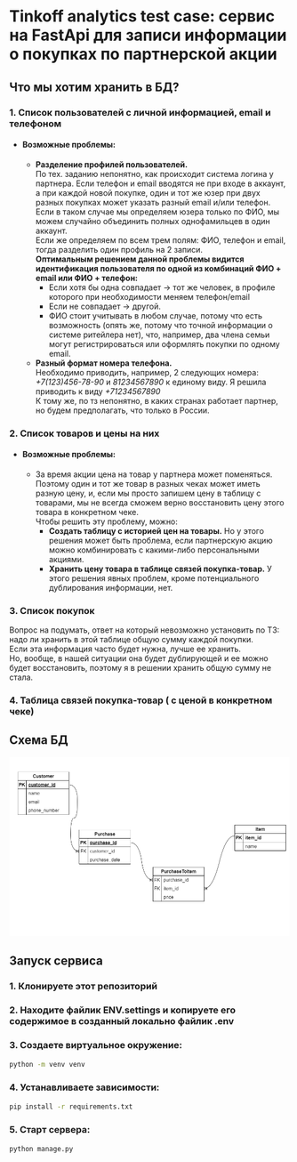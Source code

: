 # Tinkoff analytics test case: сервис на FastApi для записи информации о покупках по партнерской акции

## Что мы хотим хранить в БД?
### 1. Список пользователей с личной информацией, email и телефоном 
- #### Возможные проблемы:
    - **Разделение профилей пользователей.** \
    По тех. заданию непонятно, как происходит система логина у партнера. Если телефон и email вводятся не при входе в аккаунт, а при каждой новой покупке, один и тот же юзер при двух разных покупках может указать разный email и/или телефон. \
    Если в таком случае мы определяем юзера только по ФИО, мы можем случайно объединить полных однофамильцев в один аккаунт. \
    Если же определяем по всем трем полям: ФИО, телефон и email, тогда разделить один профиль на 2 записи. \
    **Оптимальным решением данной проблемы видится идентификация пользователя по одной из комбинаций ФИО + email или ФИО + телефон:** 
        - Если хотя бы одна совпадает -> тот же человек, в профиле которого при необходимости меняем телефон/email
        - Если не совпадает -> другой. 
        - ФИО стоит учитывать в любом случае, потому что есть возможность (опять же, потому что точной информации о системе ритейлера нет), что, например, два члена семьи могут регистрироваться или оформлять покупки по одному email. 
    - **Разный формат номера телефона.** \
    Необходимо приводить, например, 2 следующих номера: *+7(123)456-78-90* и *81234567890* к единому виду. Я решила приводить к виду *+71234567890* \
    К тому же, по тз непонятно, в каких странах работает партнер, но будем предполагать, что только в России.
### 2. Список товаров и цены на них
 - #### Возможные проблемы:
    - За время акции цена на товар у партнера может поменяться. \
    Поэтому один и тот же товар в разных чеках может иметь разную цену, и, если мы просто запишем цену в таблицу с товарами, мы не всегда сможем верно восстановить цену этого товара в конкретном чеке. \
    Чтобы решить эту проблему, можно:
        - **Создать таблицу с историей цен на товары.** Но у этого решения может быть проблема, если партнерскую акцию можно комбинировать с какими-либо персональными акциями.
        - **Хранить цену товара в таблице связей покупка-товар.** У этого решения явных проблем, кроме потенциального дублирования информации, нет.
### 3. Список покупок
Вопрос на подумать, ответ на который невозможно установить по ТЗ: \
надо ли хранить в этой таблице общую сумму каждой покупки. \
Если эта информация часто будет нужна, лучше ее хранить. \
Но, вообще, в нашей ситуации она будет дублирующей и ее можно будет восстановить, поэтому я в решении хранить общую сумму не стала.
### 4. Таблица связей покупка-товар ( с ценой в конкретном чеке)

## Схема БД
![image](./DB_schema.png)

## Запуск сервиса

### 1. Клонируете этот репозиторий

### 2. Находите файлик **ENV.settings** и копируете его содержимое в созданный локально файлик .env

### 3. Создаете виртуальное окружение:
```bash
python -m venv venv
```

### 4. Устанавливаете зависимости:
```bash
pip install -r requirements.txt
```

### 5. Старт сервера:
```bash
python manage.py
```
